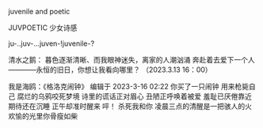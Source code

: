 juvenile and poetic

JUVPOETIC 少女诗感

ju-..juv-...juven-!juvenile-?


清水之鹅：
暮色逐渐清晰、而我眼神迷失，离家的人潮汹涌 奔赴着去爱下一个人————永恒的旧日，你想让我看向哪里？
（2023.3.13  16：00）

我是海鸥：《格洛克闹钟》 编辑于 2023-3-16 02:22 
你买了一只闹钟
用来枪毙自己
腐烂的乌鸦咬死梦境
诗里的谎话正对眉心
丑陋正呼唤着被爱
羞耻已厌倦靠近
期待还在沉睡
正午却准时醒来
呯！
杀死我和你
凌晨三点的清醒是一把骇人的火
欢愉的光里你骨瘦如柴
